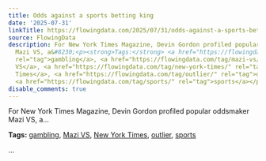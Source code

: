 ```yaml
---
title: Odds against a sports betting king
date: '2025-07-31'
linkTitle: https://flowingdata.com/2025/07/31/odds-against-a-sports-betting-king/
source: FlowingData
description: For New York Times Magazine, Devin Gordon profiled popular oddsmaker
  Mazi VS, a&#8230;<p><strong>Tags:</strong> <a href="https://flowingdata.com/tag/gambling/"
  rel="tag">gambling</a>, <a href="https://flowingdata.com/tag/mazi-vs/" rel="tag">Mazi
  VS</a>, <a href="https://flowingdata.com/tag/new-york-times/" rel="tag">New York
  Times</a>, <a href="https://flowingdata.com/tag/outlier/" rel="tag">outlier</a>,
  <a href="https://flowingdata.com/tag/sports/" rel="tag">sports</a></p> ...
disable_comments: true
---
```

For New York Times Magazine, Devin Gordon profiled popular oddsmaker Mazi VS, a&#8230;<p><strong>Tags:</strong> <a href="https://flowingdata.com/tag/gambling/" rel="tag">gambling</a>, <a href="https://flowingdata.com/tag/mazi-vs/" rel="tag">Mazi VS</a>, <a href="https://flowingdata.com/tag/new-york-times/" rel="tag">New York Times</a>, <a href="https://flowingdata.com/tag/outlier/" rel="tag">outlier</a>, <a href="https://flowingdata.com/tag/sports/" rel="tag">sports</a></p> ...